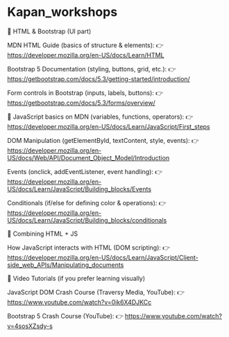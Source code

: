 # Kapan_workshops

📘 HTML & Bootstrap (UI part)

MDN HTML Guide (basics of structure & elements):
👉 https://developer.mozilla.org/en-US/docs/Learn/HTML

Bootstrap 5 Documentation (styling, buttons, grid, etc.):
👉 https://getbootstrap.com/docs/5.3/getting-started/introduction/

Form controls in Bootstrap (inputs, labels, buttons):
👉 https://getbootstrap.com/docs/5.3/forms/overview/

📘 JavaScript basics on MDN (variables, functions, operators):
👉 https://developer.mozilla.org/en-US/docs/Learn/JavaScript/First_steps

DOM Manipulation (getElementById, textContent, style, events):
👉 https://developer.mozilla.org/en-US/docs/Web/API/Document_Object_Model/Introduction

Events (onclick, addEventListener, event handling):
👉 https://developer.mozilla.org/en-US/docs/Learn/JavaScript/Building_blocks/Events

Conditionals (if/else for defining color & operations):
👉 https://developer.mozilla.org/en-US/docs/Learn/JavaScript/Building_blocks/conditionals

📘 Combining HTML + JS

How JavaScript interacts with HTML (DOM scripting):
👉 https://developer.mozilla.org/en-US/docs/Learn/JavaScript/Client-side_web_APIs/Manipulating_documents

🎥 Video Tutorials (if you prefer learning visually)

JavaScript DOM Crash Course (Traversy Media, YouTube):
👉 https://www.youtube.com/watch?v=0ik6X4DJKCc

Bootstrap 5 Crash Course (YouTube):
👉 https://www.youtube.com/watch?v=4sosXZsdy-s

